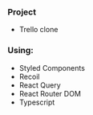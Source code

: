### Project

- Trello clone

### Using:

- Styled Components
- Recoil
- React Query
- React Router DOM
- Typescript